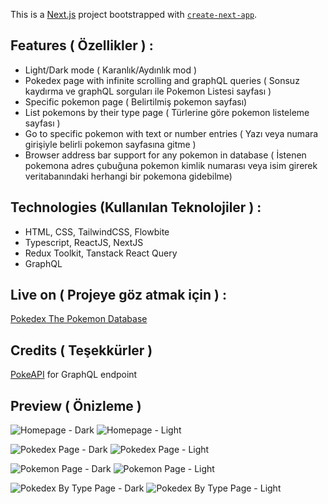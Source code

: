 This is a [Next.js](https://nextjs.org/) project bootstrapped with [`create-next-app`](https://github.com/vercel/next.js/tree/canary/packages/create-next-app).
## Features ( Özellikler ) : 
- Light/Dark mode ( Karanlık/Aydınlık mod )
- Pokedex page with infinite scrolling and graphQL queries ( Sonsuz kaydırma ve graphQL sorguları ile Pokemon Listesi sayfası )
- Specific pokemon page ( Belirtilmiş pokemon sayfası)
- List pokemons by their type page ( Türlerine göre pokemon listeleme sayfası )
- Go to specific pokemon with text or number entries ( Yazı veya numara girişiyle belirli pokemon sayfasına gitme )
- Browser address bar support for any pokemon in database ( İstenen pokemona adres çubuğuna pokemon kimlik numarası veya isim girerek veritabanındaki herhangi bir pokemona gidebilme)

## Technologies (Kullanılan Teknolojiler ) : 
- HTML, CSS, TailwindCSS, Flowbite
- Typescript, ReactJS, NextJS
- Redux Toolkit, Tanstack React Query
- GraphQL

## Live on ( Projeye göz atmak için ) : 
[Pokedex The Pokemon Database](https://pokedex-the-pokemon-database.vercel.app/)

## Credits ( Teşekkürler )
[PokeAPI](https://pokeapi.co/) for GraphQL endpoint


## Preview ( Önizleme )

![Homepage - Dark](https://i.hizliresim.com/sl4w0v1.jpg)
![Homepage - Light](https://i.hizliresim.com/5fg0xlv.jpg)

![Pokedex Page - Dark](https://i.hizliresim.com/l8v05vg.jpg)
![Pokedex Page - Light](https://i.hizliresim.com/43d15ux.jpg)

![Pokemon Page - Dark](https://i.hizliresim.com/6k1ikku.jpg)
![Pokemon Page - Light](https://i.hizliresim.com/m767j1w.jpg)

![Pokedex By Type Page - Dark](https://i.hizliresim.com/1woy2sz.jpg)
![Pokedex By Type Page - Light](https://i.hizliresim.com/t1pqm8j.jpg)
